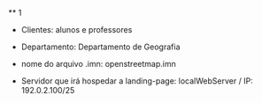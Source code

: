 ** 1

- Clientes: alunos e professores

- Departamento: Departamento de Geografia

- nome do arquivo .imn: openstreetmap.imn

- Servidor que irá hospedar a landing-page: localWebServer / IP: 192.0.2.100/25
